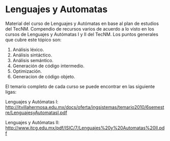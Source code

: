 # Lenguajes y Automatas
Material del curso de Lenguajes y Autómatas en base al plan de estudios del TecNM.
Compendio de recursos varios de acuerdo a lo visto en los cursos de Lenguajes y Autómatas I y II del TecNM.
Los puntos generales que cubre este tópico son:
  1. Análisis léxico.
  2. Análisis sintáctico.
  3. Análisis semántico.
  4. Generación de código intermedio.
  5. Optimización.
  6. Generacion de código objeto.

El temario completo de cada curso se puede encontrar en las siguiente ligas:

Lenguajes y Autómatas I: http://itvillahermosa.edu.mx/docs/oferta/ingsistemas/temario2010/6semestre/LenguajesyAutomatasI.pdf

Lenguajes y Autómatas II: http://www.itcg.edu.mx/pdf/ISIC/7/Lenguajes%20y%20Automatas%20II.pdf
